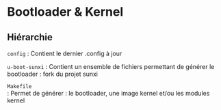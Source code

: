 Bootloader & Kernel
============

Hiérarchie 
----------
`config` 
:   Contient le dernier .config à jour

`u-boot-sunxi` 
:   Contient un ensemble de fichiers permettant de générer le bootloader : fork du projet sunxi

`Makefile`  
:   Permet de générer : le bootloader, une image kernel et/ou les modules kernel

